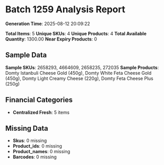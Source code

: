 # Batch 1259 Analysis Report

**Generation Time**: 2025-08-12 20:09:22

**Total Items**: 5
**Unique SKUs**: 4
**Unique Products**: 4
**Total Available Quantity**: 1300.00
**Near Expiry Products**: 0

## Sample Data
**Sample SKUs**: 2658293, 4664609, 2658235, 272035
**Sample Products**: Domty Istanbuli Cheese Gold (450g), Domty White Feta Cheese Gold (450g), Domty Light Creamy Cheese (220g), Domty Feta Cheese Plus (250g)

## Financial Categories
- **Centralized Fresh**: 5 items

## Missing Data
- **Skus**: 0 missing
- **Product_ids**: 0 missing
- **Product_names**: 0 missing
- **Barcodes**: 0 missing
